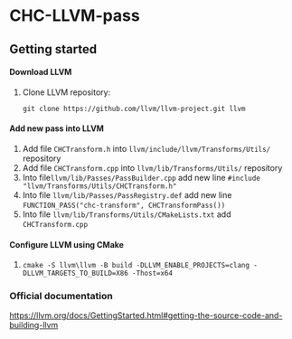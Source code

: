 # CHC-LLVM-pass



## Getting started

#### Download LLVM 

1. Clone LLVM repository: 

    `git clone https://github.com/llvm/llvm-project.git llvm`



#### Add new pass into LLVM

1. Add file `CHCTransform.h` into `llvm/include/llvm/Transforms/Utils/` repository
2. Add file `CHCTransform.cpp` into `llvm/lib/Transforms/Utils/` repository
3. Into file`llvm/lib/Passes/PassBuilder.cpp` add new line `#include "llvm/Transforms/Utils/CHCTransform.h"`
4. Into file `llvm/lib/Passes/PassRegistry.def` add new line `FUNCTION_PASS("chc-transform", CHCTransformPass())`
5. Into file `llvm/lib/Transforms/Utils/CMakeLists.txt` add `CHCTransform.cpp`



 #### Configure LLVM using CMake 

1. ```
   cmake -S llvm\llvm -B build -DLLVM_ENABLE_PROJECTS=clang -DLLVM_TARGETS_TO_BUILD=X86 -Thost=x64
   ```



### Official documentation 

https://llvm.org/docs/GettingStarted.html#getting-the-source-code-and-building-llvm